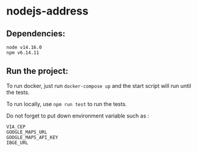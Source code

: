 # nodejs-address

## Dependencies:

```
node v14.16.0
npm v6.14.11
```

## Run the project:

To run docker, just run `docker-compose up` and the start script will run until the tests.

To run locally, use `npm run test` to run the tests.

Do not forget to put down environment variable such as :
```
VIA_CEP
GOOGLE_MAPS_URL
GOOGLE_MAPS_API_KEY
IBGE_URL
```
